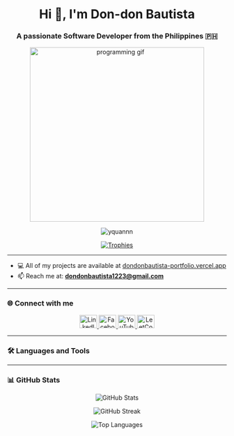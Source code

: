 <h1 align="center">Hi 👋, I'm Don-don Bautista</h1>
<h3 align="center">A passionate Software Developer from the Philippines 🇵🇭</h3>

<p align="center">
  <img src="https://media2.giphy.com/media/v1.Y2lkPTc5MGI3NjExZXVpdWVxbnpiem1lNDkwM3c1cHp5YTNmNmkzN3IwbWlmdDJueTFieCZlcD12MV9pbnRlcm5hbF9naWZfYnlfaWQmY3Q9Zw/OLPQ6z2hlHmwFc4Hso/giphy.gif" width="400" alt="programming gif"/>
</p>


<p align="center">
  <img src="https://komarev.com/ghpvc/?username=yquannn&label=Profile%20views&color=0e75b6&style=flat" alt="yquannn" />
</p>

<p align="center">
  <a href="https://github.com/ryo-ma/github-profile-trophy">
    <img src="https://github-profile-trophy.vercel.app/?username=yquannn&theme=onedark&margin-w=15&margin-h=15" alt="Trophies" />
  </a>
</p>

---

- 💻 All of my projects are available at [dondonbautista-portfolio.vercel.app](https://dondonbautista-portfolio.vercel.app)
- 📫 Reach me at: **dondonbautista1223@gmail.com**

---

### 🌐 Connect with me

<p align="center">
  <a href="https://www.linkedin.com/in/dondon-bautista-1866b1263/" target="_blank">
    <img src="https://raw.githubusercontent.com/rahuldkjain/github-profile-readme-generator/master/src/images/icons/Social/linked-in-alt.svg" alt="LinkedIn" height="30" width="40" />
  </a>
  <a href="https://www.facebook.com/dondon.bautista.652432" target="_blank">
    <img src="https://raw.githubusercontent.com/rahuldkjain/github-profile-readme-generator/master/src/images/icons/Social/facebook.svg" alt="Facebook" height="30" width="40" />
  </a>
  <a href="https://www.youtube.com/@dondonbautista7786" target="_blank">
    <img src="https://raw.githubusercontent.com/rahuldkjain/github-profile-readme-generator/master/src/images/icons/Social/youtube.svg" alt="YouTube" height="30" width="40" />
  </a>
  <a href="https://leetcode.com/user2283iy/" target="_blank">
    <img src="https://raw.githubusercontent.com/rahuldkjain/github-profile-readme-generator/master/src/images/icons/Social/leet-code.svg" alt="LeetCode" height="30" width="40" />
  </a>
</p>

---

### 🛠️ Languages and Tools

<p align="center">
  <!-- Icons here remain unchanged with margin: 10px -->
</p>

---

### 📊 GitHub Stats

<p align="center">
  <img src="https://github-readme-stats.vercel.app/api?username=yquannn&show_icons=true&theme=radical" alt="GitHub Stats" />
</p>

<p align="center">
  <img src="https://github-readme-streak-stats.herokuapp.com/?user=yquannn&theme=radical" alt="GitHub Streak" />
</p>

<p align="center">
  <img src="https://github-readme-stats.vercel.app/api/top-langs/?username=yquannn&layout=compact&theme=radical" alt="Top Languages" />
</p>

